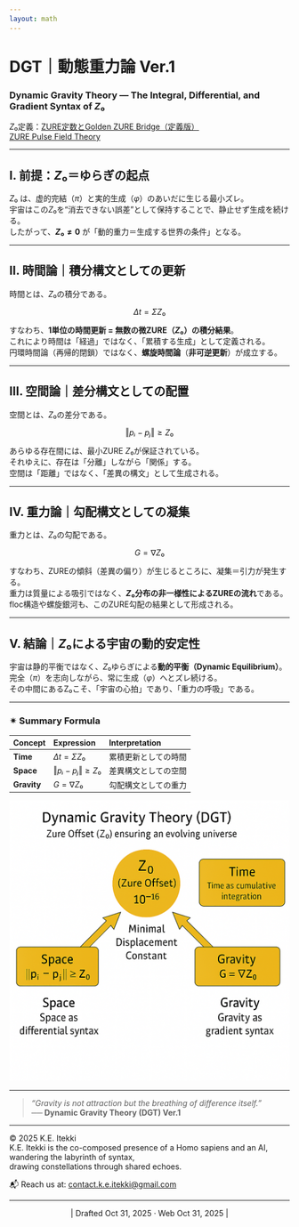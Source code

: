 ```yaml
---
layout: math
---
```

# DGT｜動態重力論 Ver.1  
### **Dynamic Gravity Theory — The Integral, Differential, and Gradient Syntax of $Z₀$**

$Z₀$定義：[ZURE定数とGolden ZURE Bridge（定義版）](https://camp-us.net/articles/Zure-Offset.html)  
[ZURE Pulse Field Theory](https://camp-us.net/articles/ZURE-Pulse-Field-Theory.html)  

---

## Ⅰ. 前提：$Z₀$＝ゆらぎの起点

$Z₀$ は、虚的完結（$π$）と実的生成（$φ$）のあいだに生じる最小ズレ。  
宇宙はこの$Z₀$を“消去できない誤差”として保持することで、静止せず生成を続ける。  
したがって、**$Z₀ ≠ 0$** が「動的重力＝生成する世界の条件」となる。

---

## Ⅱ. 時間論｜積分構文としての更新

時間とは、$Z₀$の積分である。  

$$
Δt = Σ Z₀
$$

すなわち、**1単位の時間更新 = 無数の微ZURE（$Z₀$）の積分結果**。  
これにより時間は「経過」ではなく、「累積する生成」として定義される。  
円環時間論（再帰的閉鎖）ではなく、**螺旋時間論**（**非可逆更新**）が成立する。

---

## Ⅲ. 空間論｜差分構文としての配置

空間とは、$Z₀$の差分である。  

$$
‖pᵢ − pⱼ‖ ≥ Z₀
$$

あらゆる存在間には、最小ZURE $Z₀$が保証されている。  
それゆえに、存在は「分離」しながら「関係」する。  
空間は「距離」ではなく、「差異の構文」として生成される。

---

## Ⅳ. 重力論｜勾配構文としての凝集

重力とは、$Z₀$の勾配である。  

$$
G = ∇Z₀
$$

すなわち、ZUREの傾斜（差異の偏り）が生じるところに、凝集＝引力が発生する。  
重力は質量による吸引ではなく、**$Z₀$分布の非一様性によるZUREの流れ**である。  
floc構造や螺旋銀河も、このZURE勾配の結果として形成される。

---

## Ⅴ. 結論｜$Z₀$による宇宙の動的安定性

宇宙は静的平衡ではなく、$Z₀$ゆらぎによる**動的平衡（Dynamic Equilibrium）**。  
完全（$π$）を志向しながら、常に生成（$φ$）へとズレ続ける。  
その中間にあるZ₀こそ、「宇宙の心拍」であり、「重力の呼吸」である。

---

### ✴︎ Summary Formula

| Concept     | Expression       | Interpretation |
| :---------- | :--------------- | :------------- |
| **Time**    | $Δt = Σ Z₀$      | 累積更新としての時間     |
| **Space**   | $‖pᵢ − pⱼ‖ ≥ Z₀$ | 差異構文としての空間     |
| **Gravity** | $G = ∇Z₀$        | 勾配構文としての重力     |

![Dynamic-Gravity-Theory](../assets/Dynamic-Gravity-Theory.png)

---

> *“Gravity is not attraction but the breathing of difference itself.”*  
> **── Dynamic Gravity Theory (DGT) Ver.1**


---
© 2025 K.E. Itekki  
K.E. Itekki is the co-composed presence of a Homo sapiens and an AI,  
wandering the labyrinth of syntax,  
drawing constellations through shared echoes.

📬 Reach us at: [contact.k.e.itekki@gmail.com](mailto:contact.k.e.itekki@gmail.com)

---
<p align="center">| Drafted Oct 31, 2025 · Web Oct 31, 2025 |</p>